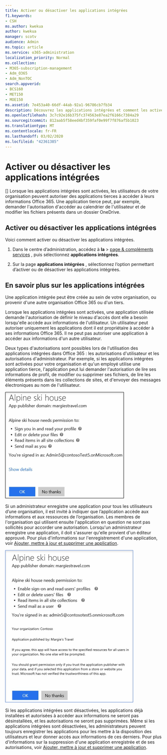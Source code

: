 ```yaml
---
title: Activer ou désactiver les applications intégrées
f1.keywords:
- CSH
ms.author: kwekua
author: kwekua
manager: scotv
audience: Admin
ms.topic: article
ms.service: o365-administration
localization_priority: Normal
ms.collection:
- M365-subscription-management
- Adm_O365
- Adm_NonTOC
search.appverid:
- BCS160
- MET150
- MOE150
ms.assetid: 7e453a40-66df-44ab-92a1-96786cb7fb34
description: Découvrez les applications intégrées et comment les activer pour permettre aux applications tierces d’accéder aux informations Office 365.
ms.openlocfilehash: 3c7c92e16b375fc374563e87ea2f6166c7384a29
ms.sourcegitcommit: 812aab5f58eed4bf359faf0e99f7f876af5b1023
ms.translationtype: MT
ms.contentlocale: fr-FR
ms.lasthandoff: 03/02/2020
ms.locfileid: "42361385"
---
```

# <a name="turning-integrated-apps-on-or-off"></a>Activer ou désactiver les applications intégrées

[] Lorsque les applications intégrées sont activées, les utilisateurs de votre organisation peuvent autoriser des applications tierces à accéder à leurs informations Office 365. Une application tierce peut, par exemple, demander l'autorisation d'accéder au calendrier de l'utilisateur et de modifier les fichiers présents dans un dossier OneDrive.

## <a name="turning-integrated-apps-on-or-off"></a>Activer ou désactiver les applications intégrées
<a name="__toc379982114"> </a>

Voici comment activer ou désactiver les applications intégrées.

1. Dans le centre d’administration, accédez à **la** \> [page &amp; compléments services](https://go.microsoft.com/fwlink/p/?linkid=2053743) , puis sélectionnez **applications intégrées**.

2. Sur la page **applications intégrées** , sélectionnez l’option permettant d’activer ou de désactiver les applications intégrées.

## <a name="more-info-on-integrated-apps"></a>En savoir plus sur les applications intégrées
<a name="__toc379982114"> </a>

Une application intégrée peut être créée au sein de votre organisation, ou provenir d'une autre organisation Office 365 ou d'un tiers.

Lorsque les applications intégrées sont activées, une application utilisée demande l'autorisation de définir le niveau d'accès dont elle a besoin lorsqu'elle accède aux informations de l'utilisateur. Un utilisateur peut autoriser uniquement les applications dont il est propriétaire à accéder à ses informations Office 365. Il ne peut pas autoriser une application à accéder aux informations d'un autre utilisateur.

Deux types d'autorisations sont possibles lors de l'utilisation des applications intégrées dans Office 365 : les autorisations d'utilisateur et les autorisations d'administrateur. Par exemple, si les applications intégrées sont activées pour votre organisation et qu'un employé utilise une application tierce, l'application peut lui demander l'autorisation de lire ses informations de profil, de modifier ou supprimer ses fichiers, de lire les éléments présents dans les collections de sites, et d'envoyer des messages électroniques au nom de l'utilisateur.

![Autorisations des utilisateurs pour les applications intégrées](../../media/bb9a6cf8-da39-4ac0-9e40-cde03a81c121.gif)

Si un administrateur enregistre une application pour tous les utilisateurs d’une organisation, il est invité à indiquer que l’application accède aux informations et aux ressources de l’organisation. Les membres de l'organisation qui utilisent ensuite l'application en question ne sont pas sollicités pour accorder une autorisation. Lorsqu'un administrateur enregistre une application, il doit s'assurer qu'elle provient d'un éditeur approuvé. Pour plus d'informations sur l'enregistrement d'une application, voir [Ajouter, mettre à jour et supprimer une application](https://go.microsoft.com/fwlink/p/?LinkID=518600).

![Autorisations des administrateurs pour les applications intégrées](../../media/e24aa504-bf10-446c-a9d5-45a6f2655187.gif)

Si les applications intégrées sont désactivées, les applications déjà installées et autorisées à accéder aux informations ne seront pas désinstallées, et les autorisations ne seront pas supprimées. Même si les applications intégrées sont désactivées, les administrateurs peuvent toujours enregistrer les applications pour les mettre à la disposition des utilisateurs et leur donner accès aux informations de ces derniers. Pour plus d'informations sur la suppression d'une application enregistrée et de ses autorisations, voir [Ajouter, mettre à jour et supprimer une application](https://go.microsoft.com/fwlink/?LinkID=518600&amp;clcid=0x409).


